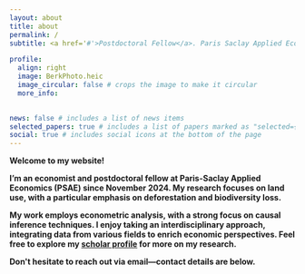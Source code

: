 ```yaml
---
layout: about
title: about
permalink: /
subtitle: <a href='#'>Postdoctoral Fellow</a>. Paris Saclay Applied Economics (PSAE). Université Paris-Saclay.

profile:
  align: right
  image: BerkPhoto.heic
  image_circular: false # crops the image to make it circular
  more_info: 
  

news: false # includes a list of news items
selected_papers: true # includes a list of papers marked as "selected={true}"
social: true # includes social icons at the bottom of the page
---
```


<strong> Welcome to my website! <strong> 

I’m an economist and postdoctoral fellow at Paris-Saclay Applied Economics (PSAE) since November 2024. My research focuses on land use, with a particular emphasis on deforestation and biodiversity loss.  

My work employs econometric analysis, with a strong focus on causal inference techniques. I enjoy taking an interdisciplinary approach, integrating data from various fields to enrich economic perspectives. Feel free to explore my [scholar profile](https://scholar.google.com/citations?user=8PtkCrEAAAAJ&hl=en&oi=ao) for more on my research. 

Don't hesitate to reach out via email—contact details are below.
